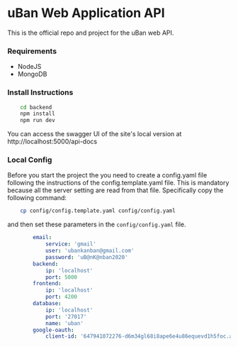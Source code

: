 # uBan Web Application API

This is the official repo and project for the uBan web API.

### Requirements

- NodeJS
- MongoDB

### Install Instructions

```BASH
    cd backend
    npm install
    npm run dev
```

You can access the swagger UI of the site's local version at http://localhost:5000/api-docs

### Local Config

Before you start the project the you need to create a config.yaml file following the instructions of the config.template.yaml file. This is mandatory because all the server setting are read from that file. Specifically copy the following command:

```BASH
    cp config/config.template.yaml config/config.yaml
```

and then set these parameters in the `config/config.yaml` file.

```YAML
        email:
            service: 'gmail'
            user: 'ubankanban@gmail.com'
            password: 'uB@nK@nban2020'
        backend:
            ip: 'localhost'
            port: 5000
        frontend:
            ip: 'localhost'
            port: 4200
        database:
            ip: 'localhost'
            port: '27017'
            name: 'uban'
        google-oauth:
            client-id: '647941072276-d6m34gl68i8ape6e4u86equevd1h5foc.apps.googleusercontent.com'
```

